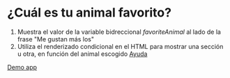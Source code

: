 # ¿Cuál es tu animal favorito?

1. Muestra el valor de la variable bidreccional _favoriteAnimal_ al lado de la frase "Me gustan más los"
2. Utiliza el renderizado condicional en el HTML para mostrar una sección u otra, en función del animal escogido [Ayuda](https://vuejs.org/guide/essentials/conditional.html#v-else-if)

[Demo app](https://omiras.github.io/prefer-cats-or-dogs/)
